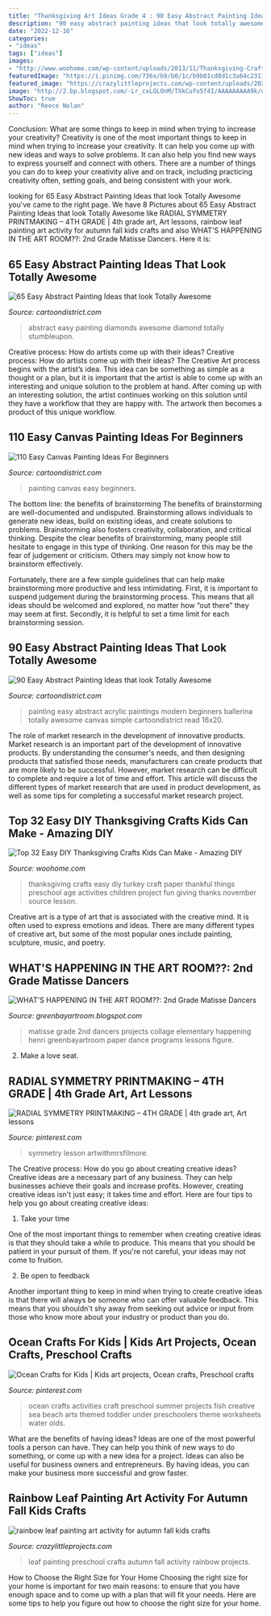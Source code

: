 ```yaml
---
title: "Thanksgiving Art Ideas Grade 4 : 90 Easy Abstract Painting Ideas That Look Totally Awesome"
description: "90 easy abstract painting ideas that look totally awesome"
date: "2022-12-16"
categories:
- "ideas"
tags: ["ideas"]
images:
- "http://www.woohome.com/wp-content/uploads/2013/11/Thanksgiving-Crafts-Kids-Can-Make-14.jpg"
featuredImage: "https://i.pinimg.com/736x/b9/b0/1c/b9b01cd8d1c3a64c2311c785e2e3a6e0.jpg"
featured_image: "https://crazylittleprojects.com/wp-content/uploads/2020/08/rainbow-leaf-painting-art-activity-for-autumn-fall-kids-crafts-preschool-198x300.jpg"
image: "http://2.bp.blogspot.com/-Lr_cxLGLOnM/TXkCufo5f4I/AAAAAAAAA9k/uflpdoeFj9c/s1600/DSCN1140.jpg"
ShowToc: true
author: "Reece Nolan"
---
```



Conclusion: What are some things to keep in mind when trying to increase your creativity?
Creativity is one of the most important things to keep in mind when trying to increase your creativity. It can help you come up with new ideas and ways to solve problems. It can also help you find new ways to express yourself and connect with others. There are a number of things you can do to keep your creativity alive and on track, including practicing creativity often, setting goals, and being consistent with your work.

	

		
looking for 65 Easy Abstract Painting Ideas that look Totally Awesome you've came to the right page. We have 8 Pictures about 65 Easy Abstract Painting Ideas that look Totally Awesome like RADIAL SYMMETRY PRINTMAKING – 4TH GRADE | 4th grade art, Art lessons, rainbow leaf painting art activity for autumn fall kids crafts and also WHAT&#039;S HAPPENING IN THE ART ROOM??: 2nd Grade Matisse Dancers. Here it is:
		
    
## 65 Easy Abstract Painting Ideas That Look Totally Awesome

<img loading=lazy src="http://www.cartoondistrict.com/wp-content/uploads/2017/06/Easy-Abstract-Painting-Ideas00016.jpg" onerror="this.onerror=null;this.src='https://tse2.mm.bing.net/th?id=OIP.4SRh_MekhydORAxNC-EZGAHaLJ&amp;pid=15.1';" alt="65 Easy Abstract Painting Ideas that look Totally Awesome">

_Source: cartoondistrict.com_

>abstract easy painting diamonds awesome diamond totally stumbleupon. 

	

Creative process: How do artists come up with their ideas?
Creative process: How do artists come up with their ideas?
The Creative Art process begins with the artist’s idea. This idea can be something as simple as a thought or a plan, but it is important that the artist is able to come up with an interesting and unique solution to the problem at hand. After coming up with an interesting solution, the artist continues working on this solution until they have a workflow that they are happy with. The artwork then becomes a product of this unique workflow.

    
## 110 Easy Canvas Painting Ideas For Beginners

<img loading=lazy src="http://www.cartoondistrict.com/wp-content/uploads/2017/06/Easy-Canvas-Painting-Ideas-For-Beginners2-1.jpg" onerror="this.onerror=null;this.src='https://tse4.mm.bing.net/th?id=OIP.xIf1UhB-5K1aN0CH5PsM0wHaJO&amp;pid=15.1';" alt="110 Easy Canvas Painting Ideas For Beginners">

_Source: cartoondistrict.com_

>painting canvas easy beginners. 

	

The bottom line: the benefits of brainstorming
The benefits of brainstorming are well-documented and undisputed. Brainstorming allows individuals to generate new ideas, build on existing ideas, and create solutions to problems. Brainstorming also fosters creativity, collaboration, and critical thinking.
Despite the clear benefits of brainstorming, many people still hesitate to engage in this type of thinking. One reason for this may be the fear of judgement or criticism. Others may simply not know how to brainstorm effectively.

Fortunately, there are a few simple guidelines that can help make brainstorming more productive and less intimidating. First, it is important to suspend judgement during the brainstorming process. This means that all ideas should be welcomed and explored, no matter how “out there” they may seem at first. Secondly, it is helpful to set a time limit for each brainstorming session.

    
## 90 Easy Abstract Painting Ideas That Look Totally Awesome

<img loading=lazy src="http://www.cartoondistrict.com/wp-content/uploads/2017/06/Easy-Abstract-Painting-Ideas00009.jpg" onerror="this.onerror=null;this.src='https://tse3.mm.bing.net/th?id=OIP.RbLYbuGyg-p1jOyPB8ZADwHaJT&amp;pid=15.1';" alt="90 Easy Abstract Painting Ideas that look Totally Awesome">

_Source: cartoondistrict.com_

>painting easy abstract acrylic paintings modern beginners ballerina totally awesome canvas simple cartoondistrict read 16x20. 

	

The role of market research in the development of innovative products.
Market research is an important part of the development of innovative products. By understanding the consumer's needs, and then designing products that satisfied those needs, manufacturers can create products that are more likely to be successful. However, market research can be difficult to complete and require a lot of time and effort. This article will discuss the different types of market research that are used in product development, as well as some tips for completing a successful market research project.

    
## Top 32 Easy DIY Thanksgiving Crafts Kids Can Make - Amazing DIY

<img loading=lazy src="http://www.woohome.com/wp-content/uploads/2013/11/Thanksgiving-Crafts-Kids-Can-Make-14.jpg" onerror="this.onerror=null;this.src='https://tse3.mm.bing.net/th?id=OIP.2M6CwfYCLusTjfx-lnjrpgHaGJ&amp;pid=15.1';" alt="Top 32 Easy DIY Thanksgiving Crafts Kids Can Make - Amazing DIY">

_Source: woohome.com_

>thanksgiving crafts easy diy turkey craft paper thankful things preschool age activities children project fun giving thanks november source lesson. 

	

Creative art is a type of art that is associated with the creative mind. It is often used to express emotions and ideas. There are many different types of creative art, but some of the most popular ones include painting, sculpture, music, and poetry.

    
## WHAT&#039;S HAPPENING IN THE ART ROOM??: 2nd Grade Matisse Dancers

<img loading=lazy src="http://2.bp.blogspot.com/-Lr_cxLGLOnM/TXkCufo5f4I/AAAAAAAAA9k/uflpdoeFj9c/s1600/DSCN1140.jpg" onerror="this.onerror=null;this.src='https://tse1.mm.bing.net/th?id=OIP.vNb2xYyhdmOSMSjgttwAiAHaJ4&amp;pid=15.1';" alt="WHAT&#039;S HAPPENING IN THE ART ROOM??: 2nd Grade Matisse Dancers">

_Source: greenbayartroom.blogspot.com_

>matisse grade 2nd dancers projects collage elementary happening henri greenbayartroom paper dance programs lessons figure. 

	

2. Make a love seat.

    
## RADIAL SYMMETRY PRINTMAKING – 4TH GRADE | 4th Grade Art, Art Lessons

<img loading=lazy src="https://i.pinimg.com/736x/6c/b5/27/6cb5276e4dea964995355b396835d2a6.jpg" onerror="this.onerror=null;this.src='https://tse3.mm.bing.net/th?id=OIP.vHRN7vflR4NWP1MK4sDOVQHaFj&amp;pid=15.1';" alt="RADIAL SYMMETRY PRINTMAKING – 4TH GRADE | 4th grade art, Art lessons">

_Source: pinterest.com_

>symmetry lesson artwithmrsfilmore. 

	

The Creative process: How do you go about creating creative ideas?
Creative ideas are a necessary part of any business. They can help businesses achieve their goals and increase profits. However, creating creative ideas isn't just easy; it takes time and effort. Here are four tips to help you go about creating creative ideas:
1. Take your time

One of the most important things to remember when creating creative ideas is that they should take a while to produce. This means that you should be patient in your pursuit of them. If you're not careful, your ideas may not come to fruition.

2. Be open to feedback

Another important thing to keep in mind when trying to create creative ideas is that there will always be someone who can offer valuable feedback. This means that you shouldn't shy away from seeking out advice or input from those who know more about your industry or product than you do.

    
## Ocean Crafts For Kids | Kids Art Projects, Ocean Crafts, Preschool Crafts

<img loading=lazy src="https://i.pinimg.com/736x/b9/b0/1c/b9b01cd8d1c3a64c2311c785e2e3a6e0.jpg" onerror="this.onerror=null;this.src='https://tse3.mm.bing.net/th?id=OIP.P4SWhZiuGhL07brZB2lWrwAAAA&amp;pid=15.1';" alt="Ocean Crafts for Kids | Kids art projects, Ocean crafts, Preschool crafts">

_Source: pinterest.com_

>ocean crafts activities craft preschool summer projects fish creative sea beach arts themed toddler under preschoolers theme worksheets water olds. 

	

What are the benefits of having ideas?
Ideas are one of the most powerful tools a person can have. They can help you think of new ways to do something, or come up with a new idea for a project. Ideas can also be useful for business owners and entrepreneurs. By having ideas, you can make your business more successful and grow faster.

    
## Rainbow Leaf Painting Art Activity For Autumn Fall Kids Crafts

<img loading=lazy src="https://crazylittleprojects.com/wp-content/uploads/2020/08/rainbow-leaf-painting-art-activity-for-autumn-fall-kids-crafts-preschool-198x300.jpg" onerror="this.onerror=null;this.src='https://tse3.mm.bing.net/th?id=OIP.AJ1bLGrSJ2olMnWTdrbekAAAAA&amp;pid=15.1';" alt="rainbow leaf painting art activity for autumn fall kids crafts">

_Source: crazylittleprojects.com_

>leaf painting preschool crafts autumn fall activity rainbow projects. 

	

How to Choose the Right Size for Your Home
Choosing the right size for your home is important for two main reasons: to ensure that you have enough space and to come up with a plan that will fit your needs. Here are some tips to help you figure out how to choose the right size for your home.

